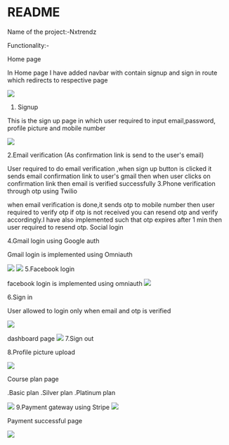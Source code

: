 # README

Name of the project:-Nxtrendz


Functionality:-



Home page


In Home page I have added navbar with contain signup and sign in route which redirects to respective page


<img src="./app/assets/images/home.png">





1. Signup

This is the sign up page in which user required to input email,password, profile picture and mobile number

<img src="./app/assets/images/signup.png">


   
2.Email verification (As confirmation link is send to the user's email)

User required to do email verification ,when sign up button is clicked it sends email confirmation link to user's gmail then when user clicks on confirmation link then email is verified successfully
3.Phone verification through otp using Twilio

when email verification is done,it sends otp to mobile number then user required to verify otp if otp is not received you can resend otp and verify accordingly.I have also implemented such that otp expires after 1 min then user required to resend otp.
Social login

4.Gmail login using Google auth

Gmail login is implemented using Omniauth

<img src="./app/assets/images/gmaillogin1.png">
<img src="./app/assets/images/gmaillogin2.png">
5.Facebook login

facebook login is implemented using omniauth 
<img src="./app/assets/images/facebookpage.png">

6.Sign in 

User allowed to login only when email and otp is verified 

<img src="./app/assets/images/signin.png">

dashboard page
<img src="./app/assets/images/dashboard.png">
7.Sign out

8.Profile picture upload

<img src="./app/assets/images/profileimage.png">

Course plan page

.Basic plan
.Silver plan
.Platinum plan

<img src="./app/assets/images/plan.png">
9.Payment gateway using Stripe

<img src="./app/assets/images/payment.png">

Payment successful page

<img src="./app/assets/images/paymentsuccessful.png">




